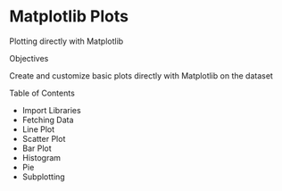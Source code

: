 # Matplotlib Plots
Plotting directly with Matplotlib

Objectives

Create and customize basic plots directly with Matplotlib on the dataset

Table of Contents
- Import Libraries
- Fetching Data
- Line Plot
- Scatter Plot
- Bar Plot
- Histogram
- Pie
- Subplotting
